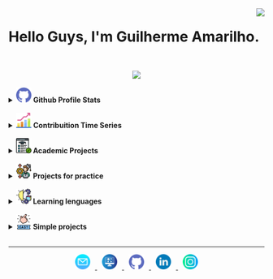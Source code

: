 <img align="right" src="https://visitor-badge.laobi.icu/badge?page_id=guilhermeAmarilho.visitor-badgee&style=flat-square">
  

# Hello Guys, I'm Guilherme Amarilho.

<br>

<!-- Apresentation -->

<p align="center"> 
    <img src = "https://readme-typing-svg.herokuapp.com?&color=FFFFFF&background=060630&center=true&vCenter=true&width=300&height=30&lines=Full-Stack+Developer;%2B+6+years+learning;Aways+learing+new+thinks"> 
</p>

<!-- Github profile -->

<details>	
    <summary>
		<img src="img/github.png" width="30px" />
		<b> 
			Github Profile Stats
		</b>
	</summary>
    <img height="180em" src="https://github-readme-stats.vercel.app/api?username=guilhermeamarilho&show_icons=true&count_private=true&theme=react&hide_border=true&bg_color=060630&title_color=79ff97&icon_color=79ff97"/>
    <img height="180em" src="https://github-readme-stats.vercel.app/api/top-langs/?username=guilhermeamarilho&langs_count=8&layout=compact&theme=react&hide_border=true&bg_color=060630&title_color=79ff97&icon_color=79ff97"/>
</details>

<br>

<!-- Contribuition -->

<details>	
    <summary>
		<img src="img/graphic.png" width="30px"/>
		<b> 
			Contribuition Time Series
		</b>
	</summary>
    <img src="https://activity-graph.herokuapp.com/graph?username=guilhermeamarilho&theme=react&bg_color=060630&hide_border=true" width="100%"/>
</details>

<br>

<!-- Academic projects -->

<details>
	<summary>
		<b> 
			<img src="img/academic.png" width="30px"/> Academic Projects
		</b>
	</summary>
	<details>
		<summary>
			<b> 
				<img src="img/three.png" width="30px"/> third semester
			</b>
		</summary>
		<table>
			<thead align="center">
				<tr>
					<td>
						<b>Projects</b>
					</td>
					<td>
						<b>Summary</b>
					</td>
				</tr>
			</thead>
			<tbody>
				<tr>
					<td align="center">
						<a href="https://github.com/GuilhermeAmarilho/EstruturaDeDados1">
						<b>Estrutura de dados 1</b></a>
					</td>
					<td>
						<a href="https://github.com/GuilhermeAmarilho/EstruturaDeDados1">
						<img src="https://github-readme-stats.vercel.app/api/pin/?username=GuilhermeAmarilho&repo=EstruturaDeDados1&icon_color=79ff97&text_color=9f9f9f&bg_color=151515"/>
					</td>
				</tr> 
				<tr>
					<td align="center">
						<a href="https://github.com/GuilhermeAmarilho/BancoDeDados2">
						<b>Banco de dados 2</b></a>
					</td>
					<td>
						<a href="https://github.com/GuilhermeAmarilho/BancoDeDados2">
						<img src="https://github-readme-stats.vercel.app/api/pin/?username=GuilhermeAmarilho&repo=BancoDeDados2&icon_color=79ff97&text_color=9f9f9f&bg_color=151515"/>
					</td>
				</tr> 
				<tr>
					<td align="center">
						<a href="https://github.com/GuilhermeAmarilho/ParadigmasDaComputacao">
						<b>Paradigmas da Computação</b></a>
					</td>
					<td>
						<a href="https://github.com/GuilhermeAmarilho/ParadigmasDaComputacao">
						<img src="https://github-readme-stats.vercel.app/api/pin/?username=GuilhermeAmarilho&repo=ParadigmasDaComputacao&icon_color=79ff97&text_color=9f9f9f&bg_color=151515"/>
					</td>
				</tr> 
				<tr>
					<td align="center">
						<a href="https://github.com/GuilhermeAmarilho/LinguagemDeProgramacao2">
						<b>Linguagem de Programação 2</b></a>
					</td>
					<td>
						<a href="https://github.com/GuilhermeAmarilho/LinguagemDeProgramacao2">
						<img src="https://github-readme-stats.vercel.app/api/pin/?username=GuilhermeAmarilho&repo=LinguagemDeProgramacao2&icon_color=79ff97&text_color=9f9f9f&bg_color=151515"/>
					</td>
				</tr> 
			</tbody>
		</table>	
		<br>	
	</details>
</details>

<br>

<!-- For Pratice -->

<details>
	<summary>
		<b> 
			<img src="img/pratice.png" width="30px"/> Projects for practice
		</b>
	</summary>
  	<table>
		<thead align="center">
			<tr>
				<td>
					<b>Projects</b>
				</td>
				<td>
					<b>Summary</b>
				</td>
			</tr>
		</thead>
		<tbody>
			<tr>
				<td align="center">
					<a href="https://github.com/GuilhermeAmarilho/Phonemania">
					<b>Phonemania</b></a>
				</td>
				<td>
					<a href="https://github.com/GuilhermeAmarilho/Phonemania">
					<img src="https://github-readme-stats.vercel.app/api/pin/?username=GuilhermeAmarilho&repo=Phonemania&icon_color=79ff97&text_color=9f9f9f&bg_color=151515"/>
				</td>
			</tr>
			<tr>
				<td align="center">
					<a href="https://github.com/GuilhermeAmarilho/LifeStyle">
					<b>LifeStyle</b></a>
				</td>
				<td>
					<a href="https://github.com/GuilhermeAmarilho/LifeStyle">
					<img src="https://github-readme-stats.vercel.app/api/pin/?username=GuilhermeAmarilho&repo=LifeStyle&icon_color=79ff97&text_color=9f9f9f&bg_color=151515"/>
				</td>
			</tr> 
			<tr>
				<td align="center">
					<a href="https://github.com/GuilhermeAmarilho/creative">
					<b>Creative</b></a>
				</td>
				<td>
					<a href="https://github.com/GuilhermeAmarilho/creative">
					<img src="https://github-readme-stats.vercel.app/api/pin/?username=GuilhermeAmarilho&repo=creative&icon_color=79ff97&text_color=9f9f9f&bg_color=151515"/>
				</td>
			</tr> 
		</tbody>
  	</table>	
  	<br>
</details>

<br>

<!-- For learning -->

<details>
	<summary>
		<b> 
			<img src="img/forLearning.png" width="30px"/> Learning lenguages
		</b>
	</summary>
  	<table>
		<thead align="center">
			<tr>
				<td>
					<b>Description</b>
				</td>
				<td>
					<b>Repository</b>
				</td>
			</tr>
		</thead>
		<tbody>
			<tr>
				<td align="center">
					<a href="https://github.com/GuilhermeAmarilho/Phonemania">
					<b>Phonemania</b></a>
				</td>
				<td>
					<a href="https://github.com/GuilhermeAmarilho/Phonemania">
					<img src="https://github-readme-stats.vercel.app/api/pin/?username=GuilhermeAmarilho&repo=Phonemania&icon_color=79ff97&text_color=9f9f9f&bg_color=151515"/>
				</td>
			</tr> 
		</tbody>
  	</table>	
  	<br>
</details>

<br>

<!-- Simple -->

<details>
	<summary>
		<b> 
			<img src="img/easy.png" width="30px"/> Simple projects 
		</b>
	</summary>
  	<table>
		<thead align="center">
			<tr>
				<td>
					<b>Projects</b>
				</td>
				<td>
					<b>Summary</b>
				</td>
			</tr>
		</thead>
		<tbody>
			<tr>
				<td align="center">
					<a href="https://github.com/GuilhermeAmarilho/Phonemania">
					<b>Phonemania</b></a>
				</td>
				<td>
					<a href="https://github.com/GuilhermeAmarilho/Phonemania">
					<img src="https://github-readme-stats.vercel.app/api/pin/?username=GuilhermeAmarilho&repo=Phonemania&icon_color=79ff97&text_color=9f9f9f&bg_color=151515"/>
				</td>
			</tr> 
		</tbody>
  	</table>	
  	<br>
</details>

<br>

<!-- Footer -->

---

<p  align="center">
	<a href="mailto:guiamarilho1@gmail.com"><img src="img/mail.png"   width="30px" style="padding:0 1vw ">
	<a href="https://guilhermeamarilho.github.io/" target="_blank"><img src="img/site.png"  width="30px" style="padding:0 1vw">
	</a>
	<a href="https://github.com/GuilhermeAmarilho" target="_blank"><img src="img/github.png"  width="30px" style="padding:0 1vw">
	</a>
	<a href="https://www.linkedin.com/in/amarilho/" target="_blank"><img src="img/linkedin.png"  width="30px" style="padding:0 1vw">
	</a>
	<a href="https://instagram.com/gui_amarilho" target="_blank"><img src="img/instagram.png"  width="30px" style="padding:0 1vw">
	</a>
</p>
